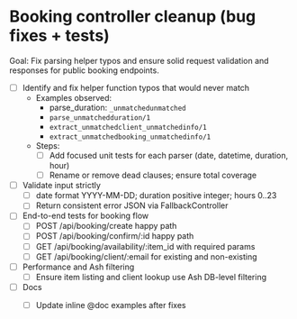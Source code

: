 # Booking controller cleanup (bug fixes + tests)

Goal: Fix parsing helper typos and ensure solid request validation and responses for public booking endpoints.

- [ ] Identify and fix helper function typos that would never match
  - Examples observed:
    - parse_duration: `_unmatchedunmatched`
    - `parse_unmatchedduration/1`
    - `extract_unmatchedclient_unmatchedinfo/1`
    - `extract_unmatchedbooking_unmatchedinfo/1`
  - Steps:
    - [ ] Add focused unit tests for each parser (date, datetime, duration, hour)
    - [ ] Rename or remove dead clauses; ensure total coverage

- [ ] Validate input strictly
  - [ ] date format YYYY-MM-DD; duration positive integer; hours 0..23
  - [ ] Return consistent error JSON via FallbackController

- [ ] End-to-end tests for booking flow
  - [ ] POST /api/booking/create happy path
  - [ ] POST /api/booking/confirm/:id happy path
  - [ ] GET /api/booking/availability/:item_id with required params
  - [ ] GET /api/booking/client/:email for existing and non-existing

- [ ] Performance and Ash filtering
  - [ ] Ensure item listing and client lookup use Ash DB-level filtering

- [ ] Docs
  - [ ] Update inline @doc examples after fixes

